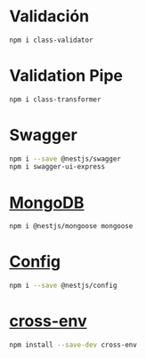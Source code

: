 # Validación

```sh
npm i class-validator
```

# Validation Pipe

```sh
npm i class-transformer
```

# Swagger

```sh
npm i --save @nestjs/swagger
npm i swagger-ui-express
```

# [MongoDB](https://docs.nestjs.com/techniques/mongodb)

```sh
npm i @nestjs/mongoose mongoose
```

# [Config](https://docs.nestjs.com/techniques/configuration)

```sh
npm i --save @nestjs/config
```

# [cross-env](https://www.npmjs.com/package/cross-env)

```sh
npm install --save-dev cross-env
```
